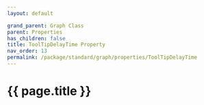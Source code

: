 ```yaml
---
layout: default

grand_parent: Graph Class
parent: Properties
has_children: false
title: ToolTipDelayTime Property
nav_order: 13
permalink: /package/standard/graph/properties/ToolTipDelayTime
---
```

# {{ page.title }}

